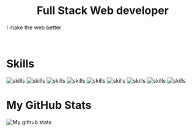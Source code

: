# <center>Full Stack Web developer</center>

I make the web better

<br/>

# Skills


![skills](https://img.shields.io/badge/-JAVASCRIPT-FF0000?style=for-the-badge&logo=javascript&logoColor=white&color=red)
![skills](https://img.shields.io/badge/-HTML-FF0000?style=for-the-badge&logo=html5&logoColor=white&color=green)
![skills](https://img.shields.io/badge/-CSS-FF0000?style=for-the-badge&logo=css3&logoColor=white&color=indigo)
![skills](https://img.shields.io/badge/-NODE_JS-FF0000?style=for-the-badge&logo=node.js&logoColor=white&color=purple)
![skills](https://img.shields.io/badge/-J_Query-FF0000?style=for-the-badge&logo=jquery&logoColor=white&color=brown)
![skills](https://img.shields.io/badge/-PHP-FF0000?style=for-the-badge&logo=PHP&logoColor=white&color=yellow)
![skills](https://img.shields.io/badge/-MYSQL-FF0000?style=for-the-badge&logo=MYSQL&logoColor=white&color=blue)
![skills](https://img.shields.io/badge/-NO_SQL_JSON_DB-FF0000?style=for-the-badge&logo=JAVASCRIPT&logoColor=white&color=grey)
![skills](https://img.shields.io/badge/-Python-FF0000?style=for-the-badge&logo=Python&logoColor=white&color=orange)


# My GitHub Stats

![My github stats](https://github-readme-stats.vercel.app/api?username=udezueoluomachi)
